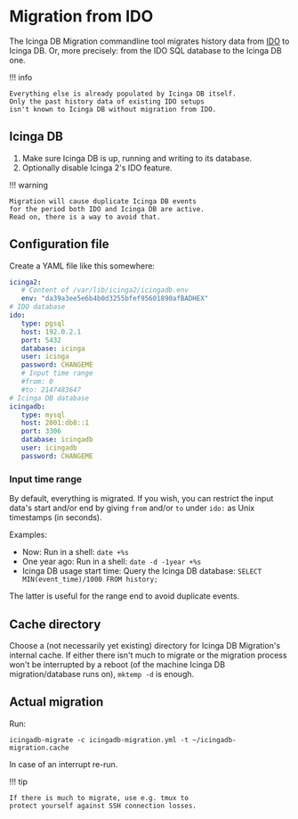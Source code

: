 # Migration from IDO

The Icinga DB Migration commandline tool migrates history data from [IDO] to
Icinga DB. Or, more precisely: from the IDO SQL database to the Icinga DB one.

!!! info

    Everything else is already populated by Icinga DB itself.
    Only the past history data of existing IDO setups
    isn't known to Icinga DB without migration from IDO.

## Icinga DB

1. Make sure Icinga DB is up, running and writing to its database.
2. Optionally disable Icinga 2's IDO feature.

!!! warning

    Migration will cause duplicate Icinga DB events
    for the period both IDO and Icinga DB are active.
    Read on, there is a way to avoid that.

## Configuration file

Create a YAML file like this somewhere:

```yaml
icinga2:
   # Content of /var/lib/icinga2/icingadb.env
   env: "da39a3ee5e6b4b0d3255bfef95601890afBADHEX"
# IDO database
ido:
   type: pgsql
   host: 192.0.2.1
   port: 5432
   database: icinga
   user: icinga
   password: CHANGEME
   # Input time range
   #from: 0
   #to: 2147483647
# Icinga DB database
icingadb:
   type: mysql
   host: 2001:db8::1
   port: 3306
   database: icingadb
   user: icingadb
   password: CHANGEME
```

### Input time range

By default, everything is migrated. If you wish, you can restrict the input
data's start and/or end by giving `from` and/or `to` under `ido:` as Unix
timestamps (in seconds).

Examples:

* Now: Run in a shell: `date +%s`
* One year ago: Run in a shell: `date -d -1year +%s`
* Icinga DB usage start time: Query the Icinga DB database:
  `SELECT MIN(event_time)/1000 FROM history;`

The latter is useful for the range end to avoid duplicate events.

## Cache directory

Choose a (not necessarily yet existing) directory for Icinga DB Migration's
internal cache. If either there isn't much to migrate or the migration
process won't be interrupted by a reboot (of the machine
Icinga DB migration/database runs on), `mktemp -d` is enough.

## Actual migration

Run:

```shell
icingadb-migrate -c icingadb-migration.yml -t ~/icingadb-migration.cache
```

In case of an interrupt re-run.

!!! tip

    If there is much to migrate, use e.g. tmux to
    protect yourself against SSH connection losses.


[IDO]: https://icinga.com/docs/icinga-2/latest/doc/14-features/#ido-database-db-ido
